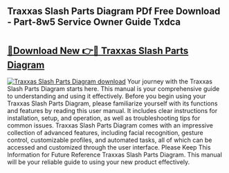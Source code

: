 ## Traxxas Slash Parts Diagram PDf Free Download - Part-8w5 Service Owner Guide Txdca

# <h2><a href="http://dfkr47q.blite.top/?on=Traxxas+Slash+Parts+Diagram">🔗Download New 👉🔴 Traxxas Slash Parts Diagram</a></h2>

[![Traxxas Slash Parts Diagram download](https://i.imgur.com/lujVjoI.png)](http://dfkr47q.blite.top/?on=Traxxas+Slash+Parts+Diagram)
Your journey with the Traxxas Slash Parts Diagram starts here. This manual is your comprehensive guide to understanding and using it effectively. Before you begin using your Traxxas Slash Parts Diagram, please familiarize yourself with its functions and features by reading this user manual. It includes clear instructions for installation, setup, and operation, as well as troubleshooting tips for common issues. Traxxas Slash Parts Diagram comes with an impressive collection of advanced features, including facial recognition, gesture control, customizable profiles, and automated tasks, all of which can be accessed and customized through the user interface. Please Keep This Information for Future Reference Traxxas Slash Parts Diagram. This manual will be your reliable guide to using your new product effectively.
